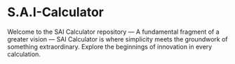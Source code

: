 # S.A.I-Calculator
Welcome to the SAI Calculator repository — A fundamental fragment of a greater vision — SAI Calculator is where simplicity meets the groundwork of something extraordinary. Explore the beginnings of innovation in every calculation.
